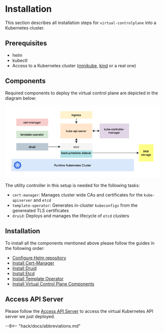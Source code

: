 # Installation

This section describes all installation steps for `virtual-controlplane` into a Kubernetes cluster.

## Prerequisites

* helm
* kubectl
* Access to a Kubernetes cluster ([minikube](https://minikube.sigs.k8s.io/docs/), [kind](https://kind.sigs.k8s.io/) or a real one)

## Components

Required components to deploy the virtual control plane are depicted in the diagram below:

![virtual control plane detailed](../assets/vc-detailed.png)

The utility controller in this setup is needed for the following tasks:

* `cert-manager`: Manages cluster wide CAs and certificates for the `kube-apiserver` and `etcd`
* `template-operator`: Generates in-cluster `kubeconfigs` from the genereated TLS certificates
* `druid`: Deploys and manages the lifecycle of `etcd` clusters

## Installation

To install all the components mentioned above please follow the guides in the following order:

* [Configure Helm repository](/virtual-controlplane/usage/helm)
* [Install Cert-Manager](/virtual-controlplane/usage/cert-manager)
* [Install Druid](/virtual-controlplane/usage/druid)
* [Install Etcd](/virtual-controlplane/usage/etcd)
* [Install Template Operator](/virtual-controlplane/usage/template-operator)
* [Install Virtual Control Plane Components](/virtual-controlplane/usage/virtual-control-plane)

## Access API Server

Please follow the [Access API Server](/virtual-controlplane/usage/access) to access the virtual Kubernetes API server we just deployed.

--8<-- "hack/docs/abbreviations.md"
